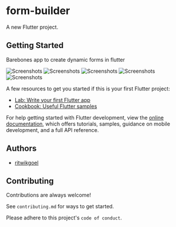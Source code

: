 # form-builder

A new Flutter project.

## Getting Started

Barebones app to create dynamic forms in flutter

![Screenshots](/screenshot/1.png)
![Screenshots](/screenshot/2.png)
![Screenshots](/screenshot/3.png)
![Screenshots](/screenshot/4.png)
![Screenshots](/screenshot/5.png)


A few resources to get you started if this is your first Flutter project:

- [Lab: Write your first Flutter app](https://docs.flutter.dev/get-started/codelab)
- [Cookbook: Useful Flutter samples](https://docs.flutter.dev/cookbook)

For help getting started with Flutter development, view the
[online documentation](https://docs.flutter.dev/), which offers tutorials,
samples, guidance on mobile development, and a full API reference.

## Authors

- [ritwikgoel](https://www.github.com/ritwikgoel)


## Contributing

Contributions are always welcome!

See `contributing.md` for ways to get started.

Please adhere to this project's `code of conduct`.

